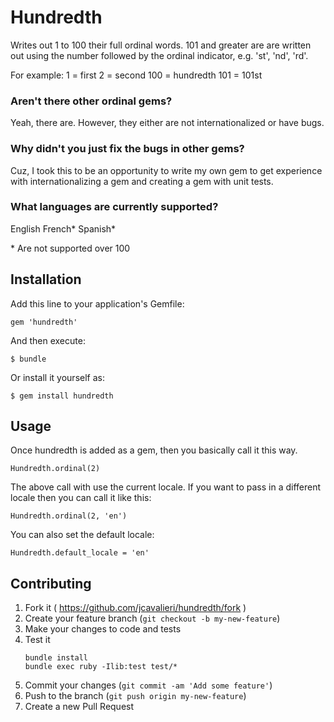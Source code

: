 # Hundredth

Writes out 1 to 100 their full ordinal words. 101 and greater are are written out using the number
followed by the ordinal indicator, e.g. 'st', 'nd', 'rd'.

For example:
1 = first
2 = second
100 = hundredth
101 = 101st

### Aren't there other ordinal gems?
Yeah, there are. However, they either are not internationalized or have bugs.

### Why didn't you just fix the bugs in other gems?
Cuz, I took this to be an opportunity to write my own gem to get experience with
internationalizing a gem and creating a gem with unit tests.

### What languages are currently supported?
English
French*
Spanish*

\* Are not supported over 100

## Installation

Add this line to your application's Gemfile:

    gem 'hundredth'

And then execute:

    $ bundle

Or install it yourself as:

    $ gem install hundredth

## Usage

Once hundredth is added as a gem, then you basically call it this way.

    Hundredth.ordinal(2)

The above call with use the current locale. If you want to pass in a different locale then you can
call it like this:

    Hundredth.ordinal(2, 'en')

You can also set the default locale:

    Hundredth.default_locale = 'en'

## Contributing

1. Fork it ( https://github.com/jcavalieri/hundredth/fork )
1. Create your feature branch (`git checkout -b my-new-feature`)
1. Make your changes to code and tests
1. Test it
    ```
    bundle install
    bundle exec ruby -Ilib:test test/*
    ```
1. Commit your changes (`git commit -am 'Add some feature'`)
1. Push to the branch (`git push origin my-new-feature`)
1. Create a new Pull Request
